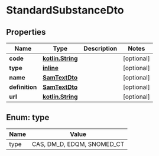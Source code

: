 # StandardSubstanceDto

## Properties
Name | Type | Description | Notes
------------ | ------------- | ------------- | -------------
**code** | [**kotlin.String**](.md) |  |  [optional]
**type** | [**inline**](#TypeEnum) |  |  [optional]
**name** | [**SamTextDto**](SamTextDto.md) |  |  [optional]
**definition** | [**SamTextDto**](SamTextDto.md) |  |  [optional]
**url** | [**kotlin.String**](.md) |  |  [optional]

<a name="TypeEnum"></a>
## Enum: type
Name | Value
---- | -----
type | CAS, DM_D, EDQM, SNOMED_CT

